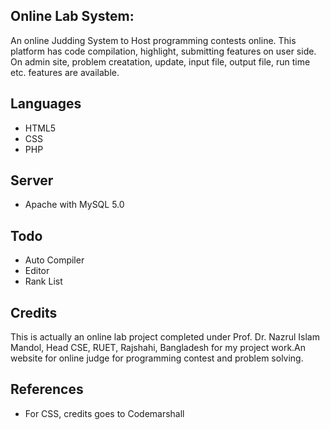 ## Online Lab System:
An online Judding System to Host programming contests online. This platform has code compilation, highlight, submitting features on user side. On admin site, problem creatation, update, input file, output file, run time etc. features are available.

## Languages
 - HTML5
 - CSS
 - PHP
 
## Server
 - Apache with MySQL 5.0

## Todo
* Auto Compiler
* Editor
* Rank List

## Credits
This is actually an online lab project completed under Prof. Dr. Nazrul Islam Mandol, Head CSE, RUET, Rajshahi, Bangladesh 
for my project work.An website for online judge for programming contest and problem solving.

## References
* For CSS, credits goes to Codemarshall
